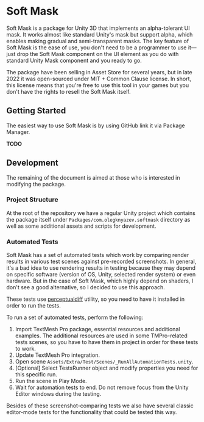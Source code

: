 # Soft Mask

Soft Mask is a package for Unity 3D that implements an alpha-tolerant UI mask. It works almost like standard Unity's
mask but support alpha, which enables making gradual and semi-transparent masks. The key feature of Soft Mask is the
ease of use, you don't need to be a programmer to use it—just drop the Soft Mask component on the UI element as you do
with standard Unity Mask component and you ready to go.

The package have been selling in Asset Store for several years, but in late 2022 it was open-sourced under MIT + Common
Clause license. In short, this license means that you're free to use this tool in your games but you don't have the
rights to resell the Soft Mask itself.

## Getting Started

The easiest way to use Soft Mask is by using GitHub link it via Package Manager.

**TODO**

## Development

The remaining of the document is aimed at those who is interested in modifying the package.

### Project Structure

At the root of the repository we have a regular Unity project which contains the package itself under
`Packages/com.olegknyazev.softmask` directory as well as some additional assets and scripts for development.

### Automated Tests

Soft Mask has a set of automated tests which work by comparing render results in various test scenes against
pre-recorded screenshots. In general, it's a bad idea to use rendering results in testing because they may depend on
specific software (version of OS, Unity, selected render system) or even hardware. But in the case of Soft Mask, which
highly depend on shaders, I don't see a good alternative, so I decided to use this approach.

These tests use [perceptualdiff](https://github.com/myint/perceptualdiff) utility, so you need to have it installed in
order to run the tests.

To run a set of automated tests, perform the following:

1. Import TextMesh Pro package, essential resources and additional examples. The additional resources are used in some
   TMPro-related tests scenes, so you have to have them in project in order for these tests to work.
2. Update TextMesh Pro integration.
3. Open scene `Assets/Extra/Test/Scenes/_RunAllAutomationTests.unity`.
4. \[Optional\] Select TestsRunner object and modify properties you need for this specific run.
5. Run the scene in Play Mode.
6. Wait for automation tests to end. Do not remove focus from the Unity Editor windows during the testing.

Besides of these screenshot-comparing tests we also have several classic editor-mode tests for the functionality that
could be tested this way.